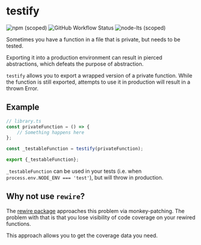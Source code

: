 # testify
![npm (scoped)](https://img.shields.io/npm/v/@sutro-dev/testify?style=for-the-badge)
![GitHub Workflow Status](https://img.shields.io/github/workflow/status/SutroOrg/testify/CI?style=for-the-badge)
![node-lts (scoped)](https://img.shields.io/node/v-lts/@sutro-dev/testify?style=for-the-badge)


Sometimes you have a function in a file that is private, but needs to be tested.

Exporting it into a production environment can result in pierced abstractions, which defeats the purpose of abstraction.

`testify` allows you to export a wrapped version of a private function. While the function is still exported, attempts to use
it in production will result in a thrown Error.

## Example

```typescript
// library.ts
const privateFunction = () => {
    // Something happens here
};

const _testableFunction = testify(privateFunction);

export {_testableFunction};
```

`_testableFunction` can be used in your tests (i.e. when `process.env.NODE_ENV === 'test'`), but will throw in production.

## Why not use `rewire`?

The [rewire package](https://www.npmjs.com/package/rewire) approaches this problem via monkey-patching. The problem with that is 
that you lose visibility of code coverage on your rewired functions.

This approach allows you to get the coverage data you need.
